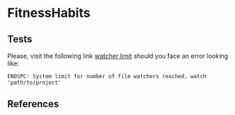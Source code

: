 FitnessHabits
=============

Tests
-----

Please, visit the following link [watcher limit] should you face an error looking like:

    ENOSPC: System limit for number of file watchers reached, watch 'path/to/project'


References
----------

[watcher limit]: https://github.com/gatsbyjs/gatsby/issues/11406#issuecomment-458769756
